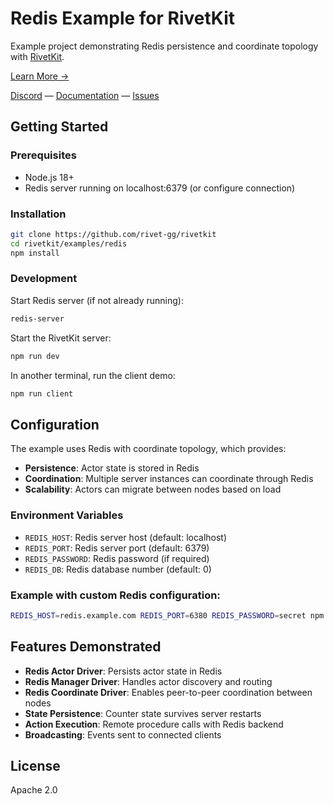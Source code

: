 # Redis Example for RivetKit

Example project demonstrating Redis persistence and coordinate topology with [RivetKit](https://rivetkit.org).

[Learn More →](https://github.com/rivet-gg/rivetkit)

[Discord](https://rivet.gg/discord) — [Documentation](https://rivetkit.org) — [Issues](https://github.com/rivet-gg/rivetkit/issues)

## Getting Started

### Prerequisites

- Node.js 18+
- Redis server running on localhost:6379 (or configure connection)

### Installation

```sh
git clone https://github.com/rivet-gg/rivetkit
cd rivetkit/examples/redis
npm install
```

### Development

Start Redis server (if not already running):
```sh
redis-server
```

Start the RivetKit server:
```sh
npm run dev
```

In another terminal, run the client demo:
```sh
npm run client
```

## Configuration

The example uses Redis with coordinate topology, which provides:
- **Persistence**: Actor state is stored in Redis
- **Coordination**: Multiple server instances can coordinate through Redis
- **Scalability**: Actors can migrate between nodes based on load

### Environment Variables

- `REDIS_HOST`: Redis server host (default: localhost)
- `REDIS_PORT`: Redis server port (default: 6379)
- `REDIS_PASSWORD`: Redis password (if required)
- `REDIS_DB`: Redis database number (default: 0)

### Example with custom Redis configuration:

```sh
REDIS_HOST=redis.example.com REDIS_PORT=6380 REDIS_PASSWORD=secret npm run dev
```

## Features Demonstrated

- **Redis Actor Driver**: Persists actor state in Redis
- **Redis Manager Driver**: Handles actor discovery and routing
- **Redis Coordinate Driver**: Enables peer-to-peer coordination between nodes
- **State Persistence**: Counter state survives server restarts
- **Action Execution**: Remote procedure calls with Redis backend
- **Broadcasting**: Events sent to connected clients

## License

Apache 2.0